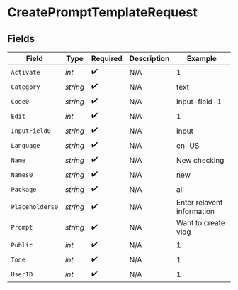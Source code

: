 # CreatePromptTemplateRequest


## Fields

| Field                      | Type                       | Required                   | Description                | Example                    |
| -------------------------- | -------------------------- | -------------------------- | -------------------------- | -------------------------- |
| `Activate`                 | *int*                      | :heavy_check_mark:         | N/A                        | 1                          |
| `Category`                 | *string*                   | :heavy_check_mark:         | N/A                        | text                       |
| `Code0`                    | *string*                   | :heavy_check_mark:         | N/A                        | input-field-1              |
| `Edit`                     | *int*                      | :heavy_check_mark:         | N/A                        | 1                          |
| `InputField0`              | *string*                   | :heavy_check_mark:         | N/A                        | input                      |
| `Language`                 | *string*                   | :heavy_check_mark:         | N/A                        | en-US                      |
| `Name`                     | *string*                   | :heavy_check_mark:         | N/A                        | New checking               |
| `Names0`                   | *string*                   | :heavy_check_mark:         | N/A                        | new                        |
| `Package`                  | *string*                   | :heavy_check_mark:         | N/A                        | all                        |
| `Placeholders0`            | *string*                   | :heavy_check_mark:         | N/A                        | Enter relavent information |
| `Prompt`                   | *string*                   | :heavy_check_mark:         | N/A                        | Want to create vlog        |
| `Public`                   | *int*                      | :heavy_check_mark:         | N/A                        | 1                          |
| `Tone`                     | *int*                      | :heavy_check_mark:         | N/A                        | 1                          |
| `UserID`                   | *int*                      | :heavy_check_mark:         | N/A                        | 1                          |